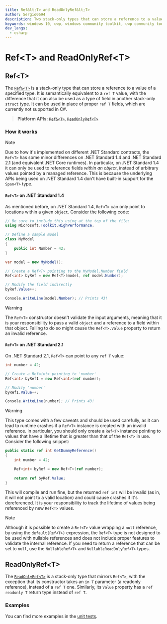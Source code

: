 ```yaml
---
title: Ref&lt;T> and ReadOnlyRef&lt;T>
author: Sergio0694
description: Two stack-only types that can store a reference to a value of a specified type
keywords: windows 10, uwp, windows community toolkit, uwp community toolkit, uwp toolkit, parallel, high performance, net core, net standard
dev_langs:
  - csharp
---
```

# Ref&lt;T> and ReadOnlyRef&lt;T>

## Ref&lt;T>

The [`Ref&<T>`](/dotnet/api/microsoft.toolkit.highperformance.ref-1) is a stack-only type that can store a reference to a value of a specified type. It is semantically equivalent to a `ref T` value, with the difference that it can also be used as a type of field in another stack-only `struct` type. It can be used in place of proper `ref T` fields, which are currently not supported in C#.

> **Platform APIs:** [`Ref&<T>`](/dotnet/api/microsoft.toolkit.highperformance.ref-1), [`ReadOnlyRef<T>`](/dotnet/api/microsoft.toolkit.highperformance.readonlyref-1)

### How it works

> [!NOTE]
> Due to how it's implemented on different .NET Standard contracts, the `Ref<T>` has some minor differences on .NET Standard 1.4 and .NET Standard 2.1 (and equivalent .NET Core runtimes). In particular, on .NET Standard 1.4 it can only be used to reference fields _within an object_, instead of arbitrary values pointed by a managed reference. This is because the underlying APIs being used on .NET Standard 1.4 don't have built-in support for the `Span<T>` type.

#### `Ref<T>` on .NET Standard 1.4

As mentioned before, on .NET Standard 1.4, `Ref<T>` can only point to locations within a given `object`. Consider the following code:

```csharp
// Be sure to include this using at the top of the file:
using Microsoft.Toolkit.HighPerformance;

// Define a sample model
class MyModel
{
    public int Number = 42;
}

var model = new MyModel();

// Create a Ref<T> pointing to the MyModel.Number field
Ref<int> byRef = new Ref<T>(model, ref model.Number);

// Modify the field indirectly
byRef.Value++;

Console.WriteLine(model.Number); // Prints 43!
```

> [!WARNING]
> The `Ref<T>` constructor doesn't validate the input arguments, meaning that it is your responsibility to pass a valid `object` and a reference to a field within that object. Failing to do so might cause the `Ref<T>.Value` property to return an invalid reference.

#### `Ref<T>` on .NET Standard 2.1

On .NET Standard 2.1, `Ref<T>` can point to any `ref T` value:

```csharp
int number = 42;

// Create a Ref<int> pointing to 'number'
Ref<int> byRef1 = new Ref<int>(ref number);

// Modify 'number'
byRef1.Value++;

Console.WriteLine(number); // Prints 43!
```

> [!WARNING]
> This type comes with a few caveats and should be used carefully, as it can lead to runtime crashes if a `Ref<T>` instance is created with an invalid reference. In particular, you should only create a `Ref<T>` instance pointing to values that have a lifetime that is greater than that of the `Ref<T>` in use. Consider the following snippet:

```csharp
public static ref int GetDummyReference()
{
    int number = 42;

    Ref<int> byRef = new Ref<T>(ref number);
        
    return ref byRef.Value;        
}
```

This will compile and run fine, but the returned `ref int` will be invalid (as in, it will not point to a valid location) and could cause crashes if it's dereferenced. It is your responsibility to track the lifetime of values being referenced by new `Ref<T>` values.

> [!NOTE]
> Although it is possible to create a `Ref<T>` value wrapping a `null` reference, by using the `default(Ref<T>)` expression, the `Ref<T>` type is not designed to be used with nullable references and does not include proper features to validate the internal reference. If you need to return a reference that can be set to `null`, use the `NullableRef<T>` and `NullableReadOnlyRef<T>` types.

## ReadOnlyRef&lt;T>

The [`ReadOnlyRef<T>`](/dotnet/api/microsoft.toolkit.highperformance.readonlyref-1) is a stack-only type that mirrors `Ref<T>`, with the exception that its constructor takes an `in T` parameter (a readonly reference), instead of a `ref T` one. Similarly, its `Value` property has a `ref readonly T` return type instead of `ref T`.

### Examples

You can find more examples in the [unit tests](https://github.com/windows-toolkit/WindowsCommunityToolkit/blob/rel/7.0.0/UnitTests/UnitTests.HighPerformance.Shared).
